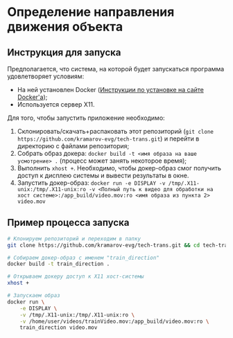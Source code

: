 # Определение направления движения объекта
## Инструкция для запуска
Предполагается, что система, на которой будет запускаться программа удовлетворяет условиям:

- На ней установлен Docker ([Инструкции по установке на сайте Docker'а](https://docs.docker.com/get-docker/));
- Используется сервер X11.

Для того, чтобы запустить приложение необходимо:
1. Склонировать/скачать+распаковать этот репозиторий (`git clone https://github.com/kramarov-evg/tech-trans.git`) и перейти в директорию с файлами репозитория;
2. Собрать образ докера: `docker build -t <имя образа на ваше усмотрение> .` (процесс может занять некоторое время);
3. Выполнить `xhost +`. Необходимо, чтобы докер-образ смог получить доступ к дисплею системы и вывести результаты в окне.
4. Запустить докер-образ: `docker run -e DISPLAY -v /tmp/.X11-unix:/tmp/.X11-unix:ro -v <Полный путь к видео для обработки на хост системе>:/app_build/video.mov:ro <имя образа из пункта 2> video.mov`

## Пример процесса запуска
```bash
# Клонируем репозиторий и переходим в папку
git clone https://github.com/kramarov-evg/tech-trans.git && cd tech-trans

# Собираем докер-образ с именем "train_direction"
docker build -t train_direction .

# Открываем докеру доступ к X11 хост-системы
xhost +

# Запускаем образ
docker run \
    -e DISPLAY \
    -v /tmp/.X11-unix:/tmp/.X11-unix:ro \
    -v /home/user/videos/trainVideo.mov:/app_build/video.mov:ro \
    train_direction video.mov
```